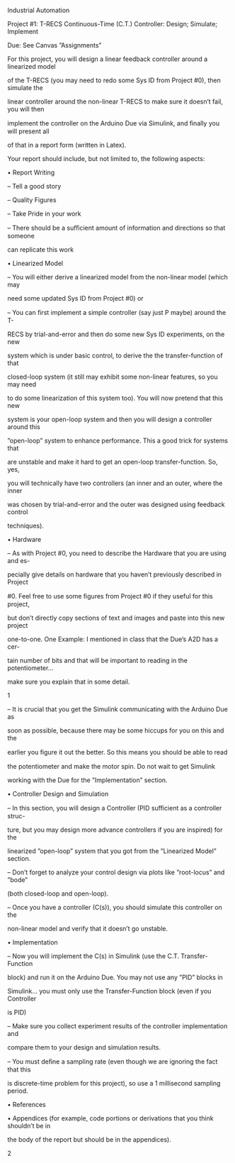 ﻿

Industrial Automation

Project #1: T-RECS Continuous-Time (C.T.) Controller: Design; Simulate; Implement

Due: See Canvas ”Assignments”

For this project, you will design a linear feedback controller around a linearized model

of the T-RECS (you may need to redo some Sys ID from Project #0), then simulate the

linear controller around the non-linear T-RECS to make sure it doesn’t fail, you will then

implement the controller on the Arduino Due via Simulink, and ﬁnally you will present all

of that in a report form (written in Latex).

Your report should include, but not limited to, the following aspects:

• Report Writing

– Tell a good story

– Quality Figures

– Take Pride in your work

– There should be a suﬃcient amount of information and directions so that someone

can replicate this work

• Linearized Model

– You will either derive a linearized model from the non-linear model (which may

need some updated Sys ID from Project #0) or

– You can ﬁrst implement a simple controller (say just P maybe) around the T-

RECS by trial-and-error and then do some new Sys ID experiments, on the new

system which is under basic control, to derive the the transfer-function of that

closed-loop system (it still may exhibit some non-linear features, so you may need

to do some linearization of this system too). You will now pretend that this new

system is your open-loop system and then you will design a controller around this

”open-loop” system to enhance performance. This a good trick for systems that

are unstable and make it hard to get an open-loop transfer-function. So, yes,

you will technically have two controllers (an inner and an outer, where the inner

was chosen by trial-and-error and the outer was designed using feedback control

techniques).

• Hardware

– As with Project #0, you need to describe the Hardware that you are using and es-

pecially give details on hardware that you haven’t previously described in Project

#0. Feel free to use some ﬁgures from Project #0 if they useful for this project,

but don’t directly copy sections of text and images and paste into this new project

one-to-one. One Example: I mentioned in class that the Due’s A2D has a cer-

tain number of bits and that will be important to reading in the potentiometer...

make sure you explain that in some detail.

1





– It is crucial that you get the Simulink communicating with the Arduino Due as

soon as possible, because there may be some hiccups for you on this and the

earlier you ﬁgure it out the better. So this means you should be able to read

the potentiometer and make the motor spin. Do not wait to get Simulink

working with the Due for the ”Implementation” section.

• Controller Design and Simulation

– In this section, you will design a Controller (PID suﬃcient as a controller struc-

ture, but you may design more advance controllers if you are inspired) for the

linearized ”open-loop” system that you got from the ”Linearized Model” section.

– Don’t forget to analyze your control design via plots like ”root-locus” and ”bode”

(both closed-loop and open-loop).

– Once you have a controller (C(s)), you should simulate this controller on the

non-linear model and verify that it doesn’t go unstable.

• Implementation

– Now you will implement the C(s) in Simulink (use the C.T. Transfer-Function

block) and run it on the Arduino Due. You may not use any ”PID” blocks in

Simulink... you must only use the Transfer-Function block (even if you Controller

is PID)

– Make sure you collect experiment results of the controller implementation and

compare them to your design and simulation results.

– You must deﬁne a sampling rate (even though we are ignoring the fact that this

is discrete-time problem for this project), so use a 1 millisecond sampling period.

• References

• Appendices (for example, code portions or derivations that you think shouldn’t be in

the body of the report but should be in the appendices).

2


